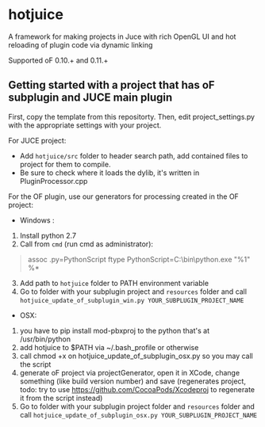 
# hotjuice
A framework for making projects in Juce with rich OpenGL UI and hot reloading of plugin code via dynamic linking

Supported oF 0.10.+ and 0.11.+

## Getting started with a project that has oF subplugin and JUCE main plugin

First, copy the template from this repositorty. Then, edit project_settings.py with the appropriate settings with your project.

For JUCE project:
- Add `hotjuice/src` folder to header search path, add contained files to project for them to compile.
- Be sure to check where it loads the dylib, it's written in PluginProcessor.cpp

For the OF plugin, use our generators for processing created in the OF project:
- Windows :
1. Install python 2.7
2. Call from `cmd` (run cmd as administrator):
> assoc .py=PythonScript
> ftype PythonScript=C:\bin\python.exe "%1" %*
3. Add path to `hotjuice` folder to PATH environment variable 
4. Go to folder with your subplugin project and `resources` folder and call `hotjuice_update_of_subplugin_win.py YOUR_SUBPLUGIN_PROJECT_NAME`

- OSX:
1. you have to pip install mod-pbxproj to the python that's at /usr/bin/python
2. add hotjuice to $PATH via ~/.bash_profile or otherwise
3. call chmod +x on hotjuice_update_of_subplugin_osx.py so you may call the script
4. generate oF project via projectGenerator, open it in XCode, change something (like build version number) and save (regenerates project, todo: try to use https://github.com/CocoaPods/Xcodeproj to regenerate it from the script instead)
4. Go to folder with your subplugin project folder and `resources` folder and call `hotjuice_update_of_subplugin_osx.py YOUR_SUBPLUGIN_PROJECT_NAME`
